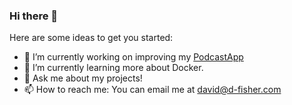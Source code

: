 ### Hi there 👋


Here are some ideas to get you started:

- 🔭 I’m currently working on improving my [PodcastApp](https://github.com/cam71101/PodcastApp)
- 🌱 I’m currently learning more about Docker.
- 💬 Ask me about my projects!
- 📫 How to reach me: You can email me at david@d-fisher.com



